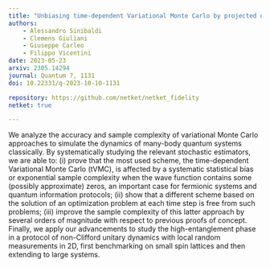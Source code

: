 ```yaml
---
title: "Unbiasing time-dependent Variational Monte Carlo by projected quantum evolution"
authors:
    - Alessandro Sinibaldi
    - Clemens Giuliani
    - Giuseppe Carleo
    - Filippo Vicentini
date: 2023-05-23
arxiv: 2305.14294
journal: Quantum 7, 1131
doi: 10.22331/q-2023-10-10-1131

repository: https://github.com/netket/netket_fidelity
netket: true

---
```


We analyze the accuracy and sample complexity of variational Monte Carlo approaches to simulate the dynamics of many-body quantum systems classically. By systematically studying the relevant stochastic estimators, we are able to: (i) prove that the most used scheme, the time-dependent Variational Monte Carlo (tVMC), is affected by a systematic statistical bias or exponential sample complexity when the wave function contains some (possibly approximate) zeros, an important case for fermionic systems and quantum information protocols; (ii) show that a different scheme based on the solution of an optimization problem at each time step is free from such problems; (iii) improve the sample complexity of this latter approach by several orders of magnitude with respect to previous proofs of concept. Finally, we apply our advancements to study the high-entanglement phase in a protocol of non-Clifford unitary dynamics with local random measurements in 2D, first benchmarking on small spin lattices and then extending to large systems.

